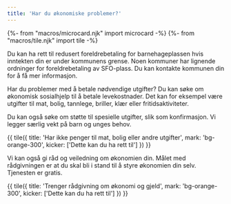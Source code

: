 ```yaml
---
title: 'Har du økonomiske problemer?'
---
```


{%- from "macros/microcard.njk" import microcard -%}
{%- from "macros/tile.njk" import tile -%}

Du kan ha rett til redusert foreldrebetaling for barnehageplassen hvis inntekten din er under kommunens grense. Noen kommuner har lignende ordninger for foreldrebetaling av SFO-plass. Du kan kontakte kommunen din for å få mer informasjon.

Har du problemer med å betale nødvendige utgifter? Du kan søke om økonomisk sosialhjelp til å betale levekostnader. Det kan for eksempel være utgifter til mat, bolig, tannlege, briller, klær eller fritidsaktiviteter.

Du kan også søke om støtte til spesielle utgifter, slik som konfirmasjon. Vi legger særlig vekt på barn og unges behov.

{{ tile({ 
  title: 'Har ikke penger til mat, bolig eller andre utgifter', 
  mark: 'bg-orange-300', 
  kicker: ['Dette kan du ha rett til'] 
}) }}

Vi kan også gi råd og veiledning om økonomien din. Målet med rådgivningen er at du skal bli i stand til å styre økonomien din selv. Tjenesten er gratis.

{{ tile({ 
  title: 'Trenger rådgivning om økonomi og gjeld', 
  mark: 'bg-orange-300', 
  kicker: ['Dette kan du ha rett til'] 
}) }}

